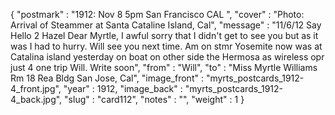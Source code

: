 {
  "postmark" : "1912: Nov 8 5pm San Francisco CAL ",
  "cover" : "Photo: Arrival of Steammer at Santa Cataline Island, Cal",
  "message" : "11/6/12 Say Hello 2 Hazel Dear Myrtle, I awful sorry that I didn't get to see you but as it was I had to hurry. Will see you next time. Am on stmr Yosemite now was at Catalina island yesterday on boat on other side the Hermosa as wireless opr just 4 one trip Will. Write soon",
  "from" : "Will",
  "to" : "Miss Myrtle Williams Rm 18 Rea Bldg San Jose, Cal",
  "image_front" : "myrts_postcards_1912-4_front.jpg",
  "year" : 1912,
  "image_back" : "myrts_postcards_1912-4_back.jpg",
  "slug" : "card112",
  "notes" : "",
  "weight" : 1
}
